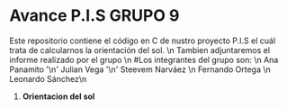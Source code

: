 # Avance P.I.S GRUPO 9
Este repositorio contiene el código en C de nustro proyecto P.I.S el cuál trata de calcularnos la orientación del sol. \n
Tambien adjuntaremos el informe realizado por el grupo \n
#Los integrantes del grupo son: \n
Ana Panamito '\n'
Julian Vega '\n'
Steevem Narváez \n
Fernando Ortega \n
Leonardo Sánchez\n
1. **Orientacion del sol**
